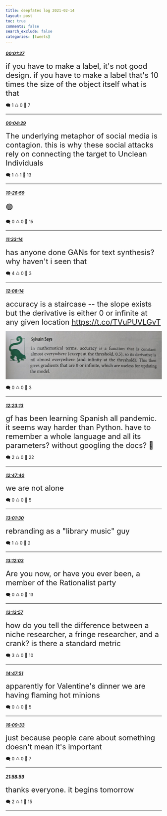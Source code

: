 ```yaml
---
title: deepfates log 2021-02-14
layout: post
toc: true
comments: false
search_exclude: false
categories: [tweets]
---
```



#### <a href = "https://twitter.com/deepfates/status/1360846601493831682">*00:01:27*</a>

<font size="5">if you have to make a label, it's not good design. if you have to make a label that's 10 times the size of the object itself what is that</font>



🗨️ 1 ♺ 0 🤍  7   

---
    
#### <a href = "https://twitter.com/deepfates/status/1360847365436026883">*00:04:29*</a>

<font size="5">The underlying metaphor of social media is contagion.   this is why these social attacks rely on connecting the target to Unclean Individuals</font>



🗨️ 1 ♺ 1 🤍  13   

---
    
#### <a href = "https://twitter.com/deepfates/status/1361004021293731843">*10:26:59*</a>

<font size="5">🟢</font>



🗨️ 0 ♺ 0 🤍  15   

---
    
#### <a href = "https://twitter.com/deepfates/status/1361020694226755587">*11:33:14*</a>

<font size="5">has anyone done GANs for text synthesis? why haven't i seen that</font>



🗨️ 4 ♺ 0 🤍  3   

---
    
#### <a href = "https://twitter.com/deepfates/status/1361029500977483780">*12:08:14*</a>

<font size="5">accuracy is a staircase -- the slope exists but the derivative is either 0 or infinite at any given location  https://t.co/TVuPUVLGvT</font>

![image from twitter](/images/from_twitter/EuNZHhvWgAY9Wel.jpg)


🗨️ 0 ♺ 0 🤍  3   

---
    
#### <a href = "https://twitter.com/deepfates/status/1361033271124111362">*12:23:13*</a>

<font size="5">gf has been learning Spanish all pandemic. it seems way harder than Python.   have to remember a whole language and all its parameters? without googling the docs? 💪</font>



🗨️ 2 ♺ 0 🤍  22   

---
    
#### <a href = "https://twitter.com/deepfates/status/1361039425581514753">*12:47:40*</a>

<font size="5">we are not alone</font>



🗨️ 0 ♺ 0 🤍  5   

---
    
#### <a href = "https://twitter.com/deepfates/status/1361042906446987267">*13:01:30*</a>

<font size="5">rebranding as a "library music" guy</font>



🗨️ 1 ♺ 0 🤍  2   

---
    
#### <a href = "https://twitter.com/deepfates/status/1361045561235898378">*13:12:03*</a>

<font size="5">Are you now, or have you ever been, a member of the Rationalist party</font>



🗨️ 0 ♺ 0 🤍  13   

---
    
#### <a href = "https://twitter.com/deepfates/status/1361046040888152064">*13:13:57*</a>

<font size="5">how do you tell the difference between a niche researcher, a fringe researcher, and a crank? is there a standard metric</font>



🗨️ 3 ♺ 0 🤍  10   

---
    
#### <a href = "https://twitter.com/deepfates/status/1361069668333719556">*14:47:51*</a>

<font size="5">apparently for Valentine's dinner we are having flaming hot minions</font>



🗨️ 0 ♺ 0 🤍  5   

---
    
#### <a href = "https://twitter.com/deepfates/status/1361090229453660162">*16:09:33*</a>

<font size="5">just because people care about something doesn't mean it's important</font>



🗨️ 0 ♺ 0 🤍  7   

---
    
#### <a href = "https://twitter.com/deepfates/status/1361178168581885953">*21:58:59*</a>

<font size="5">thanks everyone. it begins tomorrow</font>



🗨️ 2 ♺ 1 🤍  15   

---
    
            

